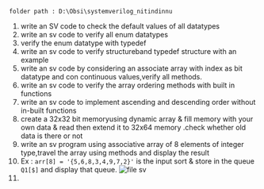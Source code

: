 ```
folder path : D:\Obsi\systemverilog_nitindinnu
```
1. write an SV code to check the default values of all datatypes
2. write an sv code to verify all enum datatypes
3. verify the enum datatype with typedef
4. write an sv code to verify structureband typedef structure with an example
5. write an sv code by considering an associate array with index as bit datatype and con continuous values,verify all methods.
6. write an sv code to verify the array ordering methods with built in functions
7. write an sv code to implement ascending and descending order without in-built functions
8. create a 32x32 bit memoryusing dynamic array & fill memory with your own data & read then extend it to 32x64 memory .check whether old data is there or not
9. write an sv program using associative array of 8 elements of integer type,travel the array using methods and display the result
10. Ex : `arr[8] = '{5,6,8,3,4,9,7,2}'` is the input sort & store in the queue `Q1[$]` and display that queue. ![file sv](<file:///\Obsi\systemverilog_nitindinnu\00datatypes_sv\03\store_array_in_queue.sv>) 
11. 